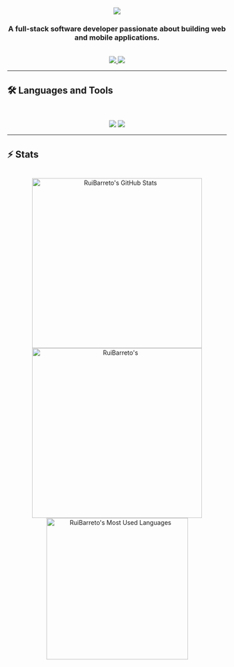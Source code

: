 <h1 align="center">
    <img src="https://readme-typing-svg.herokuapp.com/?font=Inter&size=48&center=true&vCenter=true&width=500&height=70&color=4493F8&duration=4000&lines=Hi+There!+👋;+I'm+Rui+Barreto!;" />
</h1>

<div align="center">
<h3>A full-stack software developer passionate about building web and mobile applications.</h3>
</div>
<br>

<div align="center">
  <a href="mailto:ruibarreto07@outlook.com">
    <img src="https://img.shields.io/badge/Outlook-333333?style=for-the-badge&logo=microsoft-outlook&logoColor=white" />
  </a>
  <a href="https://www.linkedin.com/in/rui-barreto-814071248" target="_blank">
    <img src="https://img.shields.io/badge/LinkedIn-0077B5?style=for-the-badge&logo=linkedin&logoColor=white" target="_blank" />
  </a>
</div>

<hr>

## 🛠️ Languages and Tools

<br>

<p align="center">
  <img src="https://skillicons.dev/icons?i=react,html,css,ts,js,tailwind,cs,dotnet" />
  <img src="https://skillicons.dev/icons?i=nodejs,express,jest,postgres,mysql,docker,git" />
</p>

<hr>

## ⚡️ Stats

<br>

<div align=center>
  <img width=390 src="https://github-readme-stats.vercel.app/api?username=ruib07&theme=transparent&count_private=true&show_icons=true&rank_icon=github&locale=en" alt="RuiBarreto's GitHub Stats" />
  <img width=390 src="https://github-readme-streak-stats.herokuapp.com/?user=ruib07&theme=transparent&count_private=true&border_radius=10&locale=en" alt="RuiBarreto's" />
  <img width=325 src="https://github-readme-stats.vercel.app/api/top-langs?username=ruib07&theme=transparent&layout=donut&hide=css&langs_count=8&border_radius=10&show_icons=true&locale=en" alt="RuiBarreto's Most Used Languages" />
</div>
